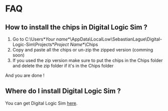 # FAQ

## How to install the chips in Digital Logic Sim ?
1. Go to C:\Users\**Your name**\AppData\LocalLow\SebastianLague\Digital-Logic-Sim\Projects\**Project Name**\Chips
2. Copy and paste all the chips or un-zip the zipped version (comming soon)
  1. If you used the zip version make sure to put the chips in the Chips folder and delete the zip folder if it's in the Chips folder

And you are done !
 
## Where do I install Digital Logic Sim ?

You can get Digital Logic Sim [here](https://sebastian.itch.io/digital-logic-sim).
